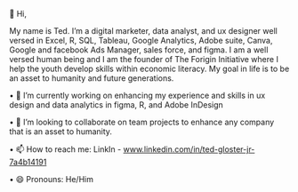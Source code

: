 👋 Hi,

My name is Ted. I’m a digital marketer, data analyst, and ux designer well versed in Excel, R, SQL, Tableau, Google Analytics, Adobe suite, Canva, Google and facebook Ads Manager, sales force, and figma. I am a well versed human being and I am the founder of The Forigin Initiative where I help the youth develop skills within economic literacy. My goal in life is to be an asset to humanity and future generations.

• 🌱 I’m currently working on enhancing my experience and skills in ux design and data analytics in figma, R, and Adobe InDesign

• 🧠 I’m looking to collaborate on team projects to enhance any company that is an asset to humanity.

• 📫 How to reach me: LinkIn - www.linkedin.com/in/ted-gloster-jr-7a4b14191

• 😄 Pronouns: He/Him

<!---
tglosterjr/tglosterjr is a ✨ special ✨ repository because its `README.md` (this file) appears on your GitHub profile.
You can click the Preview link to take a look at your changes.
--->
